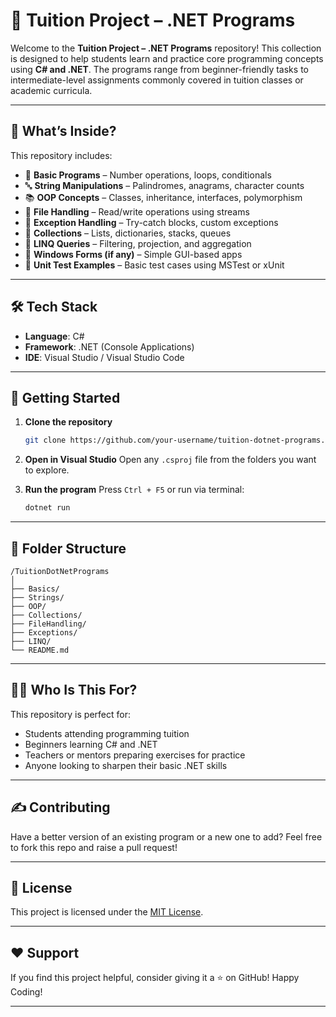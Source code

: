 # 📘 Tuition Project – .NET Programs

Welcome to the **Tuition Project – .NET Programs** repository!
This collection is designed to help students learn and practice core programming concepts using **C# and .NET**. The programs range from beginner-friendly tasks to intermediate-level assignments commonly covered in tuition classes or academic curricula.

---

## 🧠 What’s Inside?

This repository includes:

* 🧮 **Basic Programs** – Number operations, loops, conditionals
* 🔤 **String Manipulations** – Palindromes, anagrams, character counts
* 📚 **OOP Concepts** – Classes, inheritance, interfaces, polymorphism
* 📂 **File Handling** – Read/write operations using streams
* 🧪 **Exception Handling** – Try-catch blocks, custom exceptions
* 🧱 **Collections** – Lists, dictionaries, stacks, queues
* 🧮 **LINQ Queries** – Filtering, projection, and aggregation
* 📐 **Windows Forms (if any)** – Simple GUI-based apps
* 🧪 **Unit Test Examples** – Basic test cases using MSTest or xUnit

---

## 🛠️ Tech Stack

* **Language**: C#
* **Framework**: .NET (Console Applications)
* **IDE**: Visual Studio / Visual Studio Code

---

## 🚀 Getting Started

1. **Clone the repository**

   ```bash
   git clone https://github.com/your-username/tuition-dotnet-programs.git
   ```

2. **Open in Visual Studio**
   Open any `.csproj` file from the folders you want to explore.

3. **Run the program**
   Press `Ctrl + F5` or run via terminal:

   ```bash
   dotnet run
   ```

---

## 📁 Folder Structure

```
/TuitionDotNetPrograms
│
├── Basics/
├── Strings/
├── OOP/
├── Collections/
├── FileHandling/
├── Exceptions/
├── LINQ/
└── README.md
```

---

## 🙋‍♂️ Who Is This For?

This repository is perfect for:

* Students attending programming tuition
* Beginners learning C# and .NET
* Teachers or mentors preparing exercises for practice
* Anyone looking to sharpen their basic .NET skills

---

## ✍️ Contributing

Have a better version of an existing program or a new one to add?
Feel free to fork this repo and raise a pull request!

---

## 📜 License

This project is licensed under the [MIT License](LICENSE).

---

## ❤️ Support

If you find this project helpful, consider giving it a ⭐ on GitHub!
Happy Coding!

---
